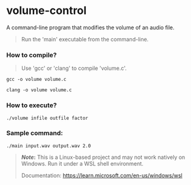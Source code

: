 # volume-control
A command-line program that modifies the volume of an audio file.
> Run the 'main' executable from the command-line.
### How to compile?
> Use 'gcc' or 'clang' to compile 'volume.c'.
```
gcc -o volume volume.c
```
```
clang -o volume volume.c
```
### How to execute?
```
./volume infile outfile factor
```
### Sample command:
```
./main input.wav output.wav 2.0
```
> **_Note_:** This is a Linux-based project and may not work natively on Windows. Run it under a WSL shell environment.
>
> Documentation: https://learn.microsoft.com/en-us/windows/wsl
